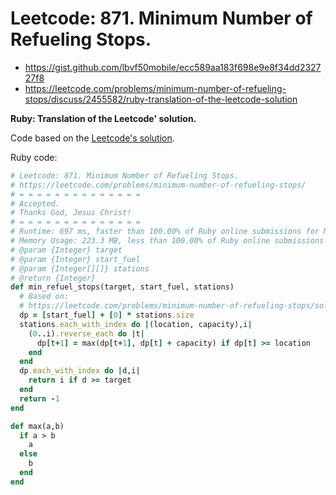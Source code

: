 # Leetcode: 871. Minimum Number of Refueling Stops.

- https://gist.github.com/lbvf50mobile/ecc589aa183f698e9e8f34dd232727f8
- https://leetcode.com/problems/minimum-number-of-refueling-stops/discuss/2455582/ruby-translation-of-the-leetcode-solution


**Ruby: Translation of the Leetcode' solution.**


Code based on the [Leetcode's solution](https://leetcode.com/problems/minimum-number-of-refueling-stops/solution/).


Ruby code:
```Ruby
# Leetcode: 871. Minimum Number of Refueling Stops.
# https://leetcode.com/problems/minimum-number-of-refueling-stops/
# = = = = = = = = = = = = = =
# Accepted.
# Thanks God, Jesus Christ!
# = = = = = = = = = = = = = =
# Runtime: 697 ms, faster than 100.00% of Ruby online submissions for Minimum Number of Refueling Stops.
# Memory Usage: 223.3 MB, less than 100.00% of Ruby online submissions for Minimum Number of Refueling Stops.
# @param {Integer} target
# @param {Integer} start_fuel
# @param {Integer[][]} stations
# @return {Integer}
def min_refuel_stops(target, start_fuel, stations)
  # Based on:
  # https://leetcode.com/problems/minimum-number-of-refueling-stops/solution/
  dp = [start_fuel] + [0] * stations.size
  stations.each_with_index do |(location, capacity),i|
    (0..i).reverse_each do |t|
      dp[t+1] = max(dp[t+1], dp[t] + capacity) if dp[t] >= location
    end
  end
  dp.each_with_index do |d,i|
    return i if d >= target
  end
  return -1
end

def max(a,b)
  if a > b
    a
  else
    b
  end
end
```
